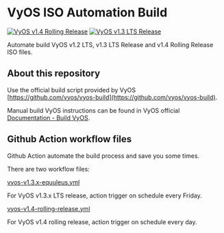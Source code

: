 # VyOS ISO Automation Build
[![VyOS v1.4 Rolling Release](https://github.com/w4xzr/vyosbot/actions/workflows/vyos-v1.4-rolling-release.yml/badge.svg)](https://github.com/w4xzr/vyosbot/actions/workflows/vyos-v1.4-rolling-release.yml) [![VyOS v1.3 LTS Release](https://github.com/w4xzr/vyosbot/actions/workflows/vyos-v1.3-equuleus.yml/badge.svg)](https://github.com/w4xzr/vyosbot/actions/workflows/vyos-v1.3-equuleus.yml)

Automate build VyOS v1.2 LTS, v1.3 LTS Release and v1.4 Rolling Release ISO files.

## About this repository

Use the official build script provided by VyOS [https://github.com/vyos/vyos-build](https://github.com/vyos/vyos-build).

Manual build VyOS instructions can be found in VyOS official [Documentation - Build VyOS](https://docs.vyos.io/en/latest/contributing/build-vyos.html).

## Github Action workflow files

Github Action automate the build process and save you some times.

There are two workflow files:

[vyos-v1.3.x-equuleus.yml](.github/workflows/vyos-v1.3.x-equuleus.yml)

For VyOS v1.3.x LTS release, action trigger on schedule every Friday.

[vyos-v1.4-rolling-release.yml](.github/workflows/vyos-v1.4-rolling-release.yml)

For VyOS v1.4 rolling release, action trigger on schedule every day.

```
